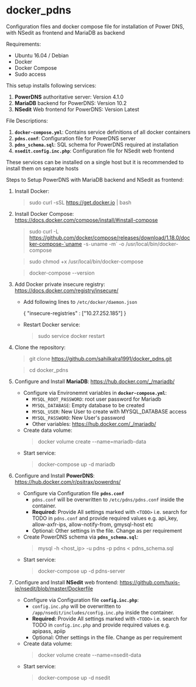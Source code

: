 # docker_pdns
Configuration files and docker compose file for installation of Power DNS, with NSedit as frontend and MariaDB as backend

Requirements:
* Ubuntu 16.04 / Debian
* Docker
* Docker Compose
* Sudo access

This setup installs following services:
1. **PowerDNS** authoritative server: Version 4.1.0
2. **MariaDB** backend for PowerDNS: Version 10.2
3. **NSedit** Web frontend for PowerDNS: Version Latest

File Descriptions:
1. **`docker-compose.yml`**: Contains service definitions of all docker containers
2. **`pdns.conf`**: Configuration file for PowerDNS server
3. **`pdns_schema.sql`**: SQL schema for PowerDNS required at installation
4. **`nsedit.config.inc.php`**: Configuration file for NSedit web frontend

These services can be installed on a single host but it is recommended to install them on separate hosts

Steps to Setup PowerDNS with MariaDB backend and NSedit as frontend:

1. Install Docker:
    > sudo curl -sSL https://get.docker.io | bash
2. Install Docker Compose: https://docs.docker.com/compose/install/#install-compose
    > sudo curl -L https://github.com/docker/compose/releases/download/1.18.0/docker-compose-`uname -s`-`uname -m` -o /usr/local/bin/docker-compose
    
    > sudo chmod +x /usr/local/bin/docker-compose
    
    > docker-compose --version
3. Add Docker private insecure registry: https://docs.docker.com/registry/insecure/
    * Add following lines to `/etc/docker/daemon.json`
        
        {
          "insecure-registries" : ["10.27.252.185"]
        }
    * Restart Docker service: 
        > sudo service docker restart
3. Clone the repository:
    > git clone https://github.com/sahilkalra1991/docker_pdns.git
   
    > cd docker_pdns
4. Configure and Install **MariaDB**: https://hub.docker.com/_/mariadb/
    * Configure via Environemnt variables in **`docker-compose.yml`**:
      - `MYSQL_ROOT_PASSWORD`: root user password for Mariadb
      - `MYSQL_DATABASE`: Empty database to be created
      - `MYSQL_USER`: New User to create with MYSQL_DATABASE access
      - `MYSQL_PASSWORD`: New User's password
      - Other variables: https://hub.docker.com/_/mariadb/
    * Create data volume: 
        > docker volume create --name=mariadb-data
    * Start service: 
        > docker-compose up -d mariadb
5. Configure and Install **PowerDNS**: https://hub.docker.com/r/psitrax/powerdns/
    * Configure via Configuration file **`pdns.conf`**
        * `pdns.conf` will be overwritten to `/etc/pdns/pdns.conf` inside the container.
        * **Required:** Provide All settings marked with `<TODO>` i.e. search for TODO in `pdns.conf` and provide required values e.g. api_key, allow-axfr-ips, allow-notify-from, gmysql-host etc
        * Optional: Other settings in the file. Change as per requirement
    * Create PowerDNS schema via **`pdns_schema.sql`**: 
        > mysql -h <host_ip> -u pdns -p pdns < pdns_schema.sql
    * Start service: 
        > docker-compose up -d pdns-server
6. Configure and Install **NSedit** web frontend: https://github.com/tuxis-ie/nsedit/blob/master/Dockerfile
    * Configure via Configuration file **`config.inc.php`**:
        * `config.inc.php` will be overwritten to `/app/nsedit/includes/config.inc.php` inside the container.
        * **Required:** Provide All settings marked with `<TODO>` i.e. search for TODO in `config.inc.php` and provide required values e.g. apipass, apiip
        * Optional: Other settings in the file. Change as per requirement
    * Create data volume: 
        > docker volume create --name=nsedit-data
    * Start service: 
        > docker-compose up -d nsedit